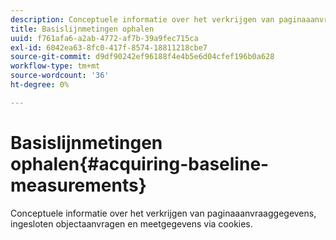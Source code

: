 ```yaml
---
description: Conceptuele informatie over het verkrijgen van paginaaanvraaggegevens, ingesloten objectaanvragen en meetgegevens via cookies.
title: Basislijnmetingen ophalen
uuid: f761afa6-a2ab-4772-af7b-39a9fec715ca
exl-id: 6042ea63-8fc0-417f-8574-18811218cbe7
source-git-commit: d9df90242ef96188f4e4b5e6d04cfef196b0a628
workflow-type: tm+mt
source-wordcount: '36'
ht-degree: 0%

---
```


# Basislijnmetingen ophalen{#acquiring-baseline-measurements}

Conceptuele informatie over het verkrijgen van paginaaanvraaggegevens, ingesloten objectaanvragen en meetgegevens via cookies.
